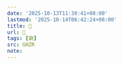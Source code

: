 ```yaml
---
date: '2025-10-13T11:30:41+08:00'
lastmod: '2025-10-14T06:42:24+08:00'
title: 󰦱
url: 󰦱
tags: [窮]
src: GHZR
note:
---
```

